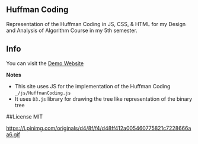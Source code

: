 ## Huffman Coding 
Representation of the Huffman Coding in JS, CSS, &amp; HTML for my Design and Analysis of Algorithm Course in my 5th semester.

## Info 
You can visit the [Demo Website](http://khaledm.com/huffman)

**Notes**
- This site uses JS for the implementation of the Huffman Coding `_/js/HuffmanCoding.js`
- It uses `D3.js` library for drawing the tree like representation of the binary tree

##License 
MIT


https://i.pinimg.com/originals/d4/8f/f4/d48ff412a005460775821c7228666aa6.gif
